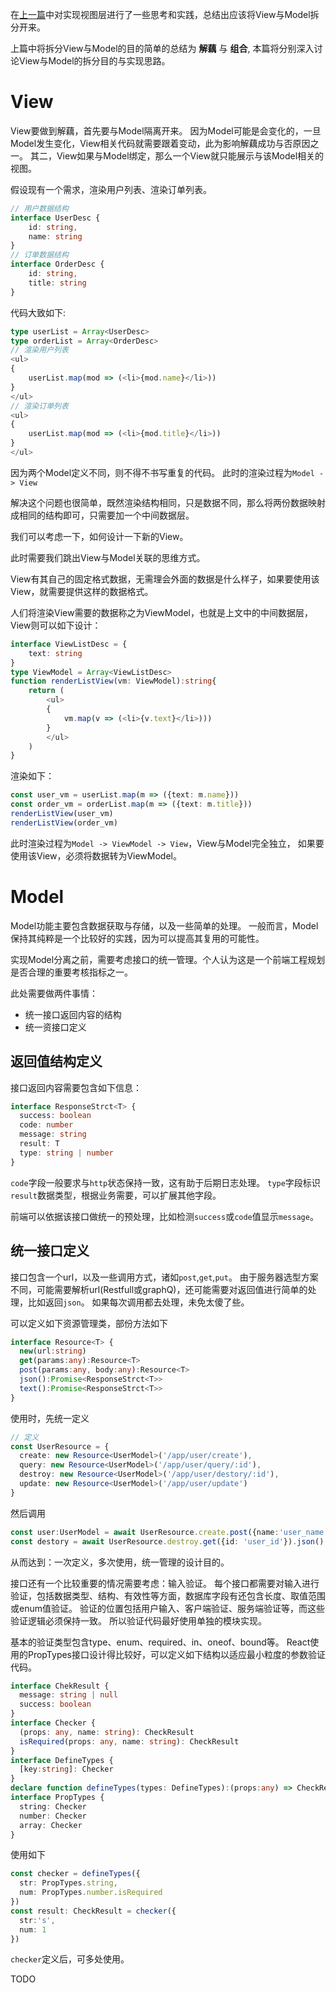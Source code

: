 在[上一篇](./1-intro.md)中对实现视图层进行了一些思考和实践，总结出应该将View与Model拆分开来。

上篇中将拆分View与Model的目的简单的总结为 **解藕** 与 **组合**,
本篇将分别深入讨论View与Model的拆分目的与实现思路。

# View
View要做到解藕，首先要与Model隔离开来。
因为Model可能是会变化的，一旦Model发生变化，View相关代码就需要跟着变动，此为影响解藕成功与否原因之一。
其二，View如果与Model绑定，那么一个View就只能展示与该Model相关的视图。

假设现有一个需求，渲染用户列表、渲染订单列表。
```TypeScript
// 用户数据结构
interface UserDesc {
    id: string,
    name: string
}
// 订单数据结构
interface OrderDesc {
    id: string,
    title: string
}
```
代码大致如下:
```TypeScript
type userList = Array<UserDesc>
type orderList = Array<OrderDesc>
// 渲染用户列表
<ul>
{
    userList.map(mod => (<li>{mod.name}</li>))
}
</ul>
// 渲染订单列表
<ul>
{
    userList.map(mod => (<li>{mod.title}</li>))
}
</ul>
```
因为两个Model定义不同，则不得不书写重复的代码。
此时的渲染过程为`Model -> View`

解决这个问题也很简单，既然渲染结构相同，只是数据不同，那么将两份数据映射成相同的结构即可，只需要加一个中间数据层。

我们可以考虑一下，如何设计一下新的View。

此时需要我们跳出View与Model关联的思维方式。

View有其自己的固定格式数据，无需理会外面的数据是什么样子，如果要使用该View，就需要提供这样的数据格式。

人们将渲染View需要的数据称之为ViewModel，也就是上文中的中间数据层，View则可以如下设计：
```TypeScript
interface ViewListDesc = {
    text: string
}
type ViewModel = Array<ViewListDesc>
function renderListView(vm: ViewModel):string{
    return (
        <ul>
        {
            vm.map(v => (<li>{v.text}</li>)))
        }
        </ul>
    )
}
```

渲染如下：
```TypeScript
const user_vm = userList.map(m => ({text: m.name}))
const order_vm = orderList.map(m => ({text: m.title}))
renderListView(user_vm)
renderListView(order_vm)
```
此时渲染过程为`Model -> ViewModel -> View`，View与Model完全独立，
如果要使用该View，必须将数据转为ViewModel。

# Model

Model功能主要包含数据获取与存储，以及一些简单的处理。
一般而言，Model保持其纯粹是一个比较好的实践，因为可以提高其复用的可能性。

实现Model分离之前，需要考虑接口的统一管理。个人认为这是一个前端工程规划是否合理的重要考核指标之一。

此处需要做两件事情：
+ 统一接口返回内容的结构
+ 统一资接口定义

## 返回值结构定义
接口返回内容需要包含如下信息：
```TypeScript
interface ResponseStrct<T> {
  success: boolean
  code: number
  message: string
  result: T
  type: string | number
}
```
`code`字段一般要求与`http`状态保持一致，这有助于后期日志处理。
`type`字段标识`result`数据类型，根据业务需要，可以扩展其他字段。

前端可以依据该接口做统一的预处理，比如检测`success`或`code`值显示`message`。

## 统一接口定义
接口包含一个url，以及一些调用方式，诸如`post`,`get`,`put`。
由于服务器选型方案不同，可能需要解析url(Restfull或graphQ)，还可能需要对返回值进行简单的处理，比如返回`json`。
如果每次调用都去处理，未免太傻了些。

可以定义如下资源管理类，部份方法如下
```TypeScript
interface Resource<T> {
  new(url:string)
  get(params:any):Resource<T>
  post(params:any, body:any):Resource<T>
  json():Promise<ResponseStrct<T>>
  text():Promise<ResponseStrct<T>>
}
```
使用时，先统一定义
```TypeScript
// 定义
const UserResource = {
  create: new Resource<UserModel>('/app/user/create'),
  query: new Resource<UserModel>('/app/user/query/:id'),
  destroy: new Resource<UserModel>('/app/user/destory/:id'),
  update: new Resource<UserModel>('/app/user/update')
}
```
然后调用
```TypeScript
const user:UserModel = await UserResource.create.post({name:'user_name', age:1}).json()
const destory = await UserResource.destroy.get({id: 'user_id'}).json()
```
从而达到：一次定义，多次使用，统一管理的设计目的。


接口还有一个比较重要的情况需要考虑：输入验证。
每个接口都需要对输入进行验证，包括数据类型、结构、有效性等方面，数据库字段有还包含长度、取值范围或enum值验证。
验证的位置包括用户输入、客户端验证、服务端验证等，而这些验证逻辑必须保持一致。
所以验证代码最好使用单独的模块实现。

基本的验证类型包含type、enum、required、in、oneof、bound等。
React使用的PropTypes接口设计得比较好，可以定义如下结构以适应最小粒度的参数验证代码。
```TypeScript
interface ChekResult {
  message: string | null
  success: boolean
}
interface Checker {
  (props: any, name: string): CheckResult
  isRequired(props: any, name: string): CheckResult
}
interface DefineTypes {
  [key:string]: Checker
}
declare function defineTypes(types: DefineTypes):(props:any) => CheckResult
interface PropTypes {
  string: Checker
  number: Checker
  array: Checker
} 
```
使用如下
```TypeScript
const checker = defineTypes({
  str: PropTypes.string,
  num: PropTypes.number.isRequired
})
const result: CheckResult = checker({
  str:'s', 
  num: 1
})
```
`checker`定义后，可多处使用。

TODO
